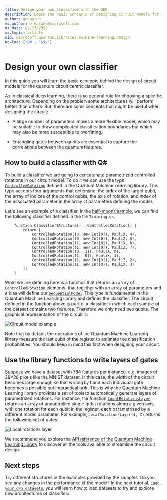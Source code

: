 ```yaml
---
title: Design your own classifier with the QDK
description: Learn the basic concepts of designing circuit models for the quantum circuit centric classifier.
author: geduardo
ms.author: v-edsanc@microsoft.com
ms.date: 02/17/2020
ms.topic: article
uid: microsoft.quantum.libraries.machine-learning.design
no-loc: ['Q#', '$$v']
---
```


# Design your own classifier

In this guide you will learn the basic concepts behind the design of circuit models for the quantum circuit centric classifier.

As in classical deep learning, there is no general rule for choosing a specific architecture. Depending on the problem some architectures will perform better than others. But, there are some concepts that might be useful when designing the circuit:

- A large number of parameters implies a more flexible model, which may be suitable to draw complicated classification boundaries but which may also be more susceptible to overfitting.

- Entangling gates between qubits are essential to capture the correlations between the quantum features.

## How to build a classifier with Q\#

To build a classifier we are going to concatenate parametrized controlled rotations in our circuit model. To do it we can use the type [`ControlledRotation`](xref:microsoft.quantum.machinelearning.controlledrotation) defined in the Quantum Machine Learning library. This type accepts four arguments that determine: the index of the target qubit, the array of indices of the control qubits, the axis of rotation, and index of the associated parameter in the array of parameters defining the model.

Let's see an example of a classifier. In the [half-moons sample](https://github.com/microsoft/Quantum/tree/master/samples/machine-learning/half-moons), we can find the following classifier defined in the file `Training.qs`.

```qsharp
    function ClassifierStructure() : ControlledRotation[] {
        return [
            ControlledRotation((0, new Int[0]), PauliX, 4),
            ControlledRotation((0, new Int[0]), PauliZ, 5),
            ControlledRotation((1, new Int[0]), PauliX, 6),
            ControlledRotation((1, new Int[0]), PauliZ, 7),
            ControlledRotation((0, [1]), PauliX, 0),
            ControlledRotation((1, [0]), PauliX, 1),
            ControlledRotation((1, new Int[0]), PauliZ, 2),
            ControlledRotation((1, new Int[0]), PauliX, 3)
        ];
    }
 ```

What we are defining here is a function that returns an array of `ControlledRotation` elements, that together with an array of parameters and a bias will define our [`SequentialModel`](xref:microsoft.quantum.machinelearning.sequentialmodel). This type is fundamental in the Quantum Machine Learning library and defines the classifier. The circuit defined in the function above is part of a classifier in which each sample of the dataset contains two features. Therefore we only need two qubits. The graphical representation of the circuit is:

 ![Circuit model example](~/media/circuit_model_1.PNG)

Note that by default the operations of the Quantum Machine Learning library
measure the last qubit of the register to estimate the classification
probabilities. You should keep in mind this fact when designing your circuit.

## Use the library functions to write layers of gates

Suppose we have a dataset with 784 features per instance, e.g. images of 28×28 pixels like the MNIST dataset. In this case, the width of the circuit becomes large enough so that writing by hand each individual gate becomes a possible but impractical task. This is why the Quantum Machine Learning library provides a set of tools to automatically generate layers of parametrized rotations. For instance, the function [`LocalRotationsLayer`](xref:microsoft.quantum.machinelearning.localrotationslayer) returns an array of uncontrolled single-qubit rotations along a given axis, with one rotation for each qubit in the register, each parametrized by a different model parameter. For example, `LocalRotationsLayer(4, X)` returns the following set of gates:

 ![Local rotations layer](~/media/local_rotations_layer.PNG)

We recommend you explore the [API reference of the Quantum Machine Learning library](xref:microsoft.quantum.machinelearning) to discover all the tools available to streamline the circuit design.

## Next steps

 Try different structures in the examples provided by the samples. Do you see any changes in the performance of the model? In the next tutorial, [`Load your own datasets`](xref:microsoft.quantum.libraries.machine-learning.load), you will learn how to load datasets to try and explore new architectures of classifiers.
